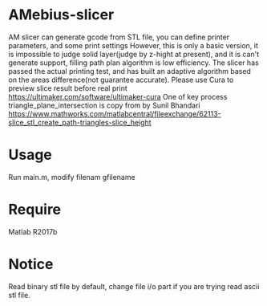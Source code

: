 # AMebius-slicer
AM slicer can generate gcode from STL file, you can define printer parameters, and some print settings
However, this is only a basic version, it is impossible to judge solid layer(judge by z-hight at present), and it is can't generate support, filling path plan algorithm is low efficiency.
The slicer has passed the actual printing test, and has built an adaptive algorithm based on the areas difference(not guarantee accurate).
Please use Cura to preview slice result before real print
https://ultimaker.com/software/ultimaker-cura
One of key process triangle_plane_intersection is copy from by Sunil Bhandari
https://www.mathworks.com/matlabcentral/fileexchange/62113-slice_stl_create_path-triangles-slice_height
# Usage
Run main.m, modify filenam gfilename

# Require
Matlab R2017b

# Notice
Read binary stl file by default, change file i/o part if you are trying read ascii stl file.

